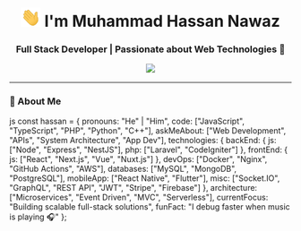 <!-- PROFILE HEADER -->
<h1 align="center">
  <img src="https://raw.githubusercontent.com/ABSphreak/ABSphreak/master/gifs/Hi.gif" width="35">
  I'm Muhammad Hassan Nawaz
</h1>

<h3 align="center">Full Stack Developer | Passionate about Web Technologies 🚀</h3>

<p align="center">
  <a href="https://github.com/Hassan663">
    <img src="https://readme-typing-svg.herokuapp.com?font=Fira+Code&size=22&duration=2500&pause=1000&color=00F5FF&center=true&vCenter=true&width=600&lines=Full+Stack+Developer;Laravel+%7C+Node.js+%7C+React+%7C+Next.js;Clean+Code+%26+Modern+Architecture;Always+Learning+New+Things">
  </a>
</p>

---

### 🧠 About Me
js
const hassan = {
  pronouns: "He" | "Him",
  code: ["JavaScript", "TypeScript", "PHP", "Python", "C++"],
  askMeAbout: ["Web Development", "APIs", "System Architecture", "App Dev"],
  technologies: {
    backEnd: {
      js: ["Node", "Express", "NestJS"],
      php: ["Laravel", "CodeIgniter"]
    },
    frontEnd: {
      js: ["React", "Next.js", "Vue", "Nuxt.js"]
    },
    devOps: ["Docker", "Nginx", "GitHub Actions", "AWS"],
    databases: ["MySQL", "MongoDB", "PostgreSQL"],
    mobileApp: ["React Native", "Flutter"],
    misc: ["Socket.IO", "GraphQL", "REST API", "JWT", "Stripe", "Firebase"]
  },
  architecture: ["Microservices", "Event Driven", "MVC", "Serverless"],
  currentFocus: "Building scalable full-stack solutions",
  funFact: "I debug faster when music is playing 🎧"
};
